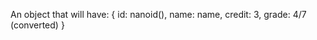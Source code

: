 An object that will have: {
    id: nanoid(),
    name: name,
    credit: 3, 
    grade: 4/7 (converted)
}

<!-- {/* <div className="container d-flex flex-column">
        <div className="flex align-items-center">
          <span>Ders sayısını giriniz:</span>
          <input
            type="number"
            className="w-200px"
            placeholder="0"
            value={courseNum}
            onChange={handleChange}
          />
          <button className="w-50px" onClick={handlecourseNumSubmit}>
            Add
          </button>
        </div>
      </div> */}
      {/* {for(let i = 0; i<finalCourseNum; i++){
      }} */} -->